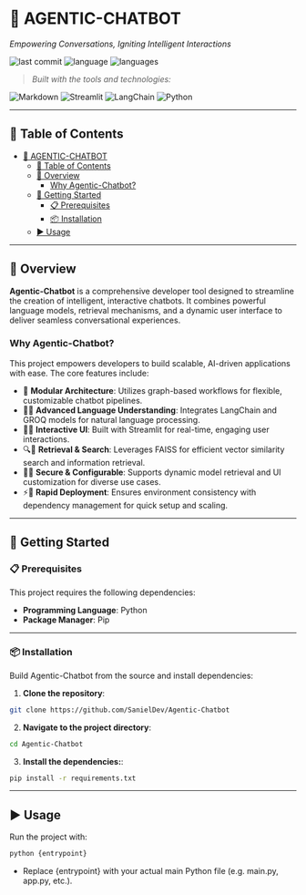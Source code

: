 # 🧠 AGENTIC-CHATBOT

*Empowering Conversations, Igniting Intelligent Interactions*

![last commit](https://img.shields.io/badge/last%20commit-june-blue)
![language](https://img.shields.io/badge/python-100%25-blue)
![languages](https://img.shields.io/badge/languages-1-blue)

> *Built with the tools and technologies:*

![Markdown](https://img.shields.io/badge/-Markdown-black?logo=markdown)
![Streamlit](https://img.shields.io/badge/-Streamlit-red?logo=streamlit)
![LangChain](https://img.shields.io/badge/-LangChain-green?logo=langchain)
![Python](https://img.shields.io/badge/-Python-blue?logo=python)

---

## 📑 Table of Contents

- [🧠 AGENTIC-CHATBOT](#-agentic-chatbot)
  - [📑 Table of Contents](#-table-of-contents)
  - [📌 Overview](#-overview)
    - [Why Agentic-Chatbot?](#why-agentic-chatbot)
  - [🚀 Getting Started](#-getting-started)
    - [📋 Prerequisites](#-prerequisites)
    - [📦 Installation](#-installation)
  - [▶️ Usage](#️-usage)

---

## 📌 Overview

**Agentic-Chatbot** is a comprehensive developer tool designed to streamline the creation of intelligent, interactive chatbots. It combines powerful language models, retrieval mechanisms, and a dynamic user interface to deliver seamless conversational experiences.

### Why Agentic-Chatbot?

This project empowers developers to build scalable, AI-driven applications with ease. The core features include:

- 🌿 **Modular Architecture**: Utilizes graph-based workflows for flexible, customizable chatbot pipelines.
- 🧠🌐 **Advanced Language Understanding**: Integrates LangChain and GROQ models for natural language processing.
- 🍭🎨 **Interactive UI**: Built with Streamlit for real-time, engaging user interactions.
- 🔍🧠 **Retrieval & Search**: Leverages FAISS for efficient vector similarity search and information retrieval.
- 🔐🔑 **Secure & Configurable**: Supports dynamic model retrieval and UI customization for diverse use cases.
- ⚡🚀 **Rapid Deployment**: Ensures environment consistency with dependency management for quick setup and scaling.

---

## 🚀 Getting Started

### 📋 Prerequisites

This project requires the following dependencies:

- **Programming Language**: Python  
- **Package Manager**: Pip

---

### 📦 Installation

Build Agentic-Chatbot from the source and install dependencies:

1. **Clone the repository**:
```bash
git clone https://github.com/SanielDev/Agentic-Chatbot
```

2. **Navigate to the project directory**:
```bash
cd Agentic-Chatbot
```

3. **Install the dependencies:**:
```bash
pip install -r requirements.txt
```

---

## ▶️ Usage
Run the project with:
```bash
python {entrypoint}
```
- Replace {entrypoint} with your actual main Python file (e.g. main.py, app.py, etc.).

